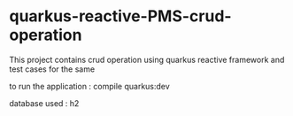 # quarkus-reactive-PMS-crud-operation
This project contains crud operation using quarkus reactive framework and test cases for the same

to run the application : 
compile quarkus:dev

database used : h2

